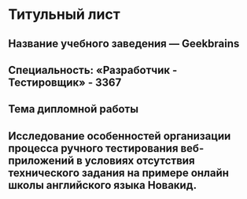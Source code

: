 # Титульный лист


## Название учебного заведения — Geekbrains

## Специальность: «Разработчик - Тестировщик» - 3367

## Тема дипломной работы

## Исследование особенностей организации процесса ручного тестирования веб-приложений в условиях отсутствия технического задания на примере онлайн школы английского языка Новакид.
